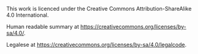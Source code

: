 This work is licenced under the Creative Commons Attribution-ShareAlike 4.0 International.

Human readable summary at https://creativecommons.org/licenses/by-sa/4.0/.

Legalese at https://creativecommons.org/licenses/by-sa/4.0/legalcode.